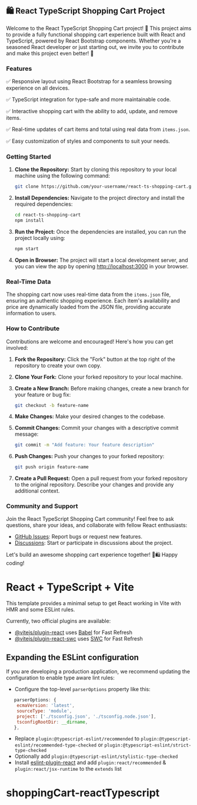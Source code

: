 ## 🛍️ React TypeScript Shopping Cart Project

Welcome to the React TypeScript Shopping Cart project! 🎉 This project aims to provide a fully functional shopping cart experience built with React and TypeScript, powered by React Bootstrap components. Whether you're a seasoned React developer or just starting out, we invite you to contribute and make this project even better! 👏

### Features

✅ Responsive layout using React Bootstrap for a seamless browsing experience on all devices.

✅ TypeScript integration for type-safe and more maintainable code.

✅ Interactive shopping cart with the ability to add, update, and remove items.

✅ Real-time updates of cart items and total using real data from `items.json`.

✅ Easy customization of styles and components to suit your needs.

### Getting Started

1. **Clone the Repository:** Start by cloning this repository to your local machine using the following command:
   
   ```bash
   git clone https://github.com/your-username/react-ts-shopping-cart.git
   ```

2. **Install Dependencies:** Navigate to the project directory and install the required dependencies:

   ```bash
   cd react-ts-shopping-cart
   npm install
   ```

3. **Run the Project:** Once the dependencies are installed, you can run the project locally using:

   ```bash
   npm start
   ```

4. **Open in Browser:** The project will start a local development server, and you can view the app by opening [http://localhost:3000](http://localhost:3000) in your browser.

### Real-Time Data

The shopping cart now uses real-time data from the `items.json` file, ensuring an authentic shopping experience. Each item's availability and price are dynamically loaded from the JSON file, providing accurate information to users.

### How to Contribute

Contributions are welcome and encouraged! Here's how you can get involved:

1. **Fork the Repository:** Click the "Fork" button at the top right of the repository to create your own copy.

2. **Clone Your Fork:** Clone your forked repository to your local machine.

3. **Create a New Branch:** Before making changes, create a new branch for your feature or bug fix:

   ```bash
   git checkout -b feature-name
   ```

4. **Make Changes:** Make your desired changes to the codebase.

5. **Commit Changes:** Commit your changes with a descriptive commit message:

   ```bash
   git commit -m "Add feature: Your feature description"
   ```

6. **Push Changes:** Push your changes to your forked repository:

   ```bash
   git push origin feature-name
   ```

7. **Create a Pull Request:** Open a pull request from your forked repository to the original repository. Describe your changes and provide any additional context.

### Community and Support

Join the React TypeScript Shopping Cart community! Feel free to ask questions, share your ideas, and collaborate with fellow React enthusiasts:

- [GitHub Issues](https://github.com/your-username/react-ts-shopping-cart/issues): Report bugs or request new features.
- [Discussions](https://github.com/your-username/react-ts-shopping-cart/discussions): Start or participate in discussions about the project.

Let's build an awesome shopping cart experience together! 🛒🛍️ Happy coding!








# React + TypeScript + Vite

This template provides a minimal setup to get React working in Vite with HMR and some ESLint rules.

Currently, two official plugins are available:

- [@vitejs/plugin-react](https://github.com/vitejs/vite-plugin-react/blob/main/packages/plugin-react/README.md) uses [Babel](https://babeljs.io/) for Fast Refresh
- [@vitejs/plugin-react-swc](https://github.com/vitejs/vite-plugin-react-swc) uses [SWC](https://swc.rs/) for Fast Refresh

## Expanding the ESLint configuration

If you are developing a production application, we recommend updating the configuration to enable type aware lint rules:

- Configure the top-level `parserOptions` property like this:

```js
   parserOptions: {
    ecmaVersion: 'latest',
    sourceType: 'module',
    project: ['./tsconfig.json', './tsconfig.node.json'],
    tsconfigRootDir: __dirname,
   },
```

- Replace `plugin:@typescript-eslint/recommended` to `plugin:@typescript-eslint/recommended-type-checked` or `plugin:@typescript-eslint/strict-type-checked`
- Optionally add `plugin:@typescript-eslint/stylistic-type-checked`
- Install [eslint-plugin-react](https://github.com/jsx-eslint/eslint-plugin-react) and add `plugin:react/recommended` & `plugin:react/jsx-runtime` to the `extends` list
# shoppingCart-reactTypescript
